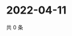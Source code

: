 # 2022-04-11

共 0 条

<!-- BEGIN WEIBO -->
<!-- 最后更新时间 Mon Apr 11 2022 08:57:35 GMT+0800 (China Standard Time) -->

<!-- END WEIBO -->
